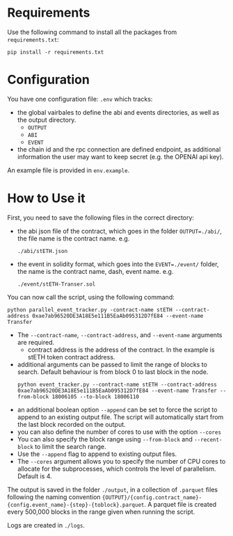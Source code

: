 # Requirements

Use the following command to install all the packages from `requirements.txt`:
```
pip install -r requirements.txt
```

# Configuration
You have one configuration file: `.env` which tracks:
- the global vairbales to define the abi and events directories, as well as the output directory.
    - `OUTPUT`
    - `ABI`
    - `EVENT`
- the chain id and the rpc connection are defined endpoint, as additional information the user may want to keep secret (e.g. the OPENAI api key). 

An example file is provided in `env.example`.


# How to Use it

First, you need to save the following files in the correct directory:
- the abi json file of the contract, which goes in the folder `OUTPUT=./abi/`, the file name is the contract name. 
    e.g.
    ```
    ./abi/stETH.json
    ```
- the event in solidity format, which goes into the `EVENT=./event/` folder, the name is the contract name, dash, event name.
    e.g.
    ```
    ./event/stETH-Transer.sol
    ```

You can now call the script, using the following command:
```
python parallel_event_tracker.py -contract-name stETH --contract-address 0xae7ab96520DE3A18E5e111B5EaAb095312D7fE84 --event-name Transfer
```
- The `--contract-name`, `--contract-address`, and `--event-name` arguments are required.
    - contract address is the address of the contract. In the example is stETH token contract address.
- additional arguments can be passed to limit the range of blocks to search. Default behaviour is from block 0 to last block in the node.
    ```
    python event_tracker.py --contract-name stETH --contract-address 0xae7ab96520DE3A18E5e111B5EaAb095312D7fE84 --event-name Transfer --from-block 18006105 --to-block 18006110
    ```
- an additional boolean option `--append` can be set to force the script to append to an existing output file. The script will automatically start from the last block recorded on the output.
- you can also define the number of cores to use with the option `--cores`
- You can also specify the block range using `--from-block` and `--recent-block` to limit the search range.
- Use the `--append` flag to append to existing output files.
- The `--cores` argument allows you to specify the number of CPU cores to allocate for the subprocesses, which controls the level of parallelism. Default is 4.

The output is saved in the folder `./output`, in a collection of `.parquet` files following the naming convention `{OUTPUT}/{config.contract_name}-{config.event_name}-{step}-{toblock}.parquet`. A parquet file is created every 500,000 blocks in the range given when running the script.

Logs are created in `./logs`.

